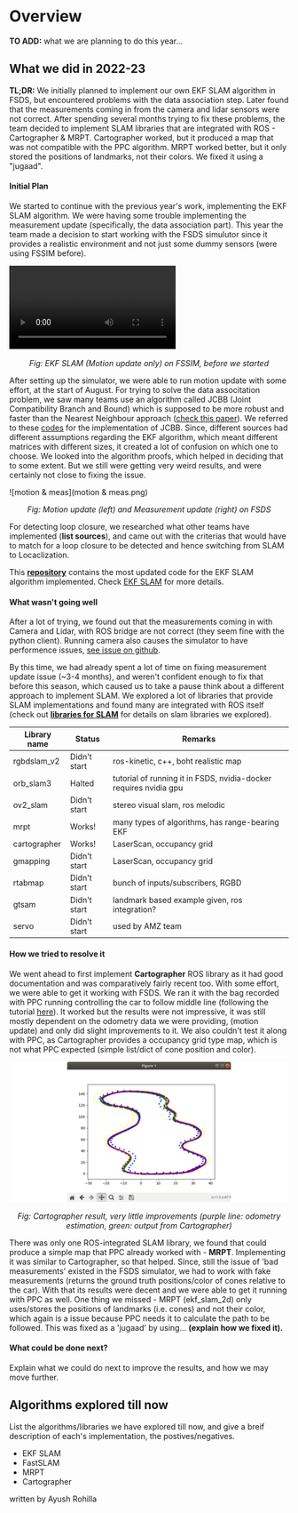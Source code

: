 # Overview

**TO ADD:** what we are planning to do this year...

## What we did in 2022-23

**TL;DR:** We initially planned to implement our own EKF SLAM algorithm in FSDS, but encountered problems with the data association step. Later found that the measurements coming in from the camera and lidar sensors were not correct. After spending several months trying to fix these problems, the team decided to implement SLAM libraries that are integrated with ROS - Cartographer & MRPT. Cartographer worked, but it produced a map that was not compatible with the PPC algorithm. MRPT worked better, but it only stored the positions of landmarks, not their colors. We fixed it using a "jugaad".

#### Initial Plan 

We started to continue with the previous year's work, implementing the EKF SLAM algorithm. We were having some trouble implementing the measurement update (specifically, the data association part). This year the team made a decision to start working with the FSDS simulutor since it provides a realistic environment and not just some dummy sensors (were using FSSIM before).

![type:video](fastslam-fssim-trimmed.webm)
<br>
*<center>Fig: EKF SLAM (Motion update only) on FSSIM, before we started</center>*

After setting up the simulator, we were able to run motion update with some effort, at the start of August. For trying to solve the data associtation problem, we saw many teams use an algorithm called JCBB (Joint Compatibility Branch and Bound) which is supposed to be more robust and faster than the Nearest Neighbour approach ([check this paper](https://web.mit.edu/2.166/www/handouts/Neira_TRA_2001.pdf)). We referred to these [codes](https://github.com/ayrmoney/SLAM-by-J.-Neira) for the implementation of JCBB. Since, different sources had different assumptions regarding the EKF algorithm, which meant different matrices with different sizes, it created a lot of confusion on which one to choose. We looked into the algorithm proofs, which helped in deciding that to some extent. But we still were getting very weird results, and were certainly not close to fixing the issue.

![motion & meas](motion & meas.png)
*<center>Fig: Motion update (left) and Measurement update (right) on FSDS</center>*

For detecting loop closure, we researched what other teams have implemented (**list sources**), and came out with the criterias that would have to match for a loop closure to be detected and hence switching from SLAM to Locaclization.

This **[repository](https://github.com/dv-software-22-23/slam/tree/FSDS_EKF_PPC_Fusion)** contains the most updated code for the EKF SLAM algorithm implemented. Check [EKF SLAM](ekf_slam.md) for more details.

#### What wasn't going well

After a lot of trying, we found out that the measurements coming in with Camera and Lidar, with ROS bridge are not correct (they seem fine with the python client). Running camera also causes the simulator to have performence issues, [see issue on github](https://github.com/FS-Driverless/Formula-Student-Driverless-Simulator/issues/292). 

By this time, we had already spent a lot of time on fixing measurement update issue (~3-4 months), and weren't confident enough to fix that before this season, which caused us to take a pause think about a different approach to implement SLAM. We explored a lot of libraries that provide SLAM implementations and found many are integrated with ROS itself (check out **[libraries for SLAM](https://www.notion.so/ayrmoney/074538d9292a4b3daaf3b22b06ab1cec?v=60693a31d0b9473c93a860b24671c1cd&pvs=4)** for details on slam libraries we explored).


| Library name      | Status | Remarks |
| ----------- | ----------- | -------- |
| rgbdslam_v2      | Didn't start       | ros-kinetic, c++, boht realistic map |
| orb_slam3   | Halted        | tutorial of running it in FSDS, nvidia-docker requires nvidia gpu |
| ov2_slam   | Didn't start        | stereo visual slam, ros melodic |
| mrpt   | Works!        | many types of algorithms, has range-bearing EKF |
| cartographer   | Works!        | LaserScan, occupancy grid |
| gmapping   | Didn't start        | LaserScan, occupancy grid |
| rtabmap   | Didn't start        | bunch of inputs/subscribers, RGBD |
| gtsam   | Didn't start        | landmark based example given, ros integration? |
| servo   | Didn't start        | used by AMZ team |

#### How we tried to resolve it

We went ahead to first implement **Cartographer** ROS library as it had good documentation and was comparatively fairly recent too. With some effort, we were able to get it working with FSDS. We ran it with the bag recorded with PPC running controlling the car to follow middle line (following the tutorial [here](https://google-cartographer-ros.readthedocs.io/en/latest/your_bag.html)). It worked but the results were not impressive, it was still mostly dependent on the odometry data we were providing, (motion update) and only did slight improvements to it. We also couldn't test it along with PPC, as Cartographer provides a occupancy grid type map, which is not what PPC expected (simple list/dict of cone position and color).

![cartographer](cartographer.png)
*<center>Fig: Cartographer result, very little improvements (purple line: odometry estimation, green: output from Cartographer)</center>*

There was only one ROS-integrated SLAM library, we found that could produce a simple map that PPC already worked with - **MRPT**. Implementing it was similar to Cartographer, so that helped. Since, still the issue of 'bad measurements' existed in the FSDS simulator, we had to work with fake measurements (returns the ground truth positions/color of cones relative to the car). With that its results were decent and we were able to get it running with PPC as well. One thing we missed - MRPT (ekf_slam_2d) only uses/stores the positions of landmarks (i.e. cones) and not their color, which again is a issue because PPC needs it to calculate the path to be followed. This was fixed as a 'jugaad' by using... **(explain how we fixed it).**

#### What could be done next?
Explain what we could do next to improve the results, and how we may move further.

## Algorithms explored till now
List the algorithms/libraries we have explored till now, and give a breif description of each's implementation, the postives/negatives.

- EKF SLAM
- FastSLAM
- MRPT
- Cartographer

written by Ayush Rohilla